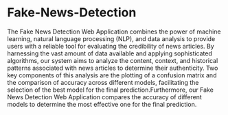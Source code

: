 # Fake-News-Detection

The Fake News Detection Web Application combines the power of machine learning, natural
language processing (NLP), and data analysis to provide users with a reliable tool for
evaluating the credibility of news articles. By harnessing the vast amount of data available
and applying sophisticated algorithms, our system aims to analyze the content, context, and
historical patterns associated with news articles to determine their authenticity.
Two key components of this
analysis are the plotting of a confusion matrix and the comparison of accuracy across
different models, facilitating the selection of the best model for the final prediction.Furthermore, our Fake News Detection Web Application compares the accuracy of different
models to determine the most effective one for the final prediction. 
